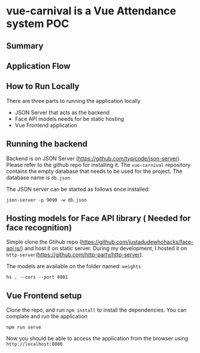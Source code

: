 # vue-carnival is a Vue Attendance system POC

## Summary

## Application Flow

## How to Run Locally

There are three parts to running the application locally

- JSON Server that acts as the backend
- Face API models needs for be static hosting
- Vue Frontend application

## Running the backend

Backend is on JSON Server (https://github.com/typicode/json-server). Please refer to the github repo for installing it. The `vue-carnival` repository contains the empty database that needs to be used for the project. The database name is `db.json`

The JSON server can be started as follows once installed:

```
json-server -p 9090 -w db.json
```

## Hosting models for Face API library ( Needed for face recognition)

Simple clone the Gtihub repo (https://github.com/justadudewhohacks/face-api.js/) and host it on static server. During my development, I hosted it on `http-server`(https://github.com/http-party/http-server).

The models are available on the folder named: `weights`

```
hs . --cors --port 8081
```

## Vue Frontend setup

Clone the repo, and run `npm install` to install the dependencies.
You can complate and run the application

```
npm run serve
```

Now you should be able to access the application from the browser using `http://localhost:8080`
